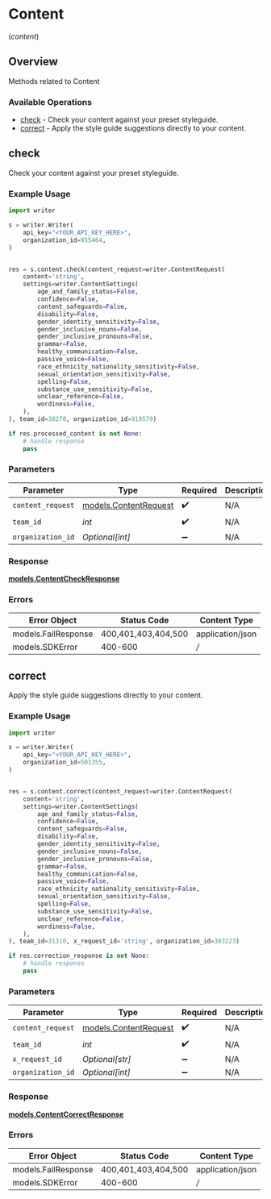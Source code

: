 # Content
(*content*)

## Overview

Methods related to Content

### Available Operations

* [check](#check) - Check your content against your preset styleguide.
* [correct](#correct) - Apply the style guide suggestions directly to your content.

## check

Check your content against your preset styleguide.

### Example Usage

```python
import writer

s = writer.Writer(
    api_key="<YOUR_API_KEY_HERE>",
    organization_id=935464,
)


res = s.content.check(content_request=writer.ContentRequest(
    content='string',
    settings=writer.ContentSettings(
        age_and_family_status=False,
        confidence=False,
        content_safeguards=False,
        disability=False,
        gender_identity_sensitivity=False,
        gender_inclusive_nouns=False,
        gender_inclusive_pronouns=False,
        grammar=False,
        healthy_communication=False,
        passive_voice=False,
        race_ethnicity_nationality_sensitivity=False,
        sexual_orientation_sensitivity=False,
        spelling=False,
        substance_use_sensitivity=False,
        unclear_reference=False,
        wordiness=False,
    ),
), team_id=38270, organization_id=919579)

if res.processed_content is not None:
    # handle response
    pass
```

### Parameters

| Parameter                                               | Type                                                    | Required                                                | Description                                             |
| ------------------------------------------------------- | ------------------------------------------------------- | ------------------------------------------------------- | ------------------------------------------------------- |
| `content_request`                                       | [models.ContentRequest](../../models/contentrequest.md) | :heavy_check_mark:                                      | N/A                                                     |
| `team_id`                                               | *int*                                                   | :heavy_check_mark:                                      | N/A                                                     |
| `organization_id`                                       | *Optional[int]*                                         | :heavy_minus_sign:                                      | N/A                                                     |


### Response

**[models.ContentCheckResponse](../../models/contentcheckresponse.md)**
### Errors

| Error Object        | Status Code         | Content Type        |
| ------------------- | ------------------- | ------------------- |
| models.FailResponse | 400,401,403,404,500 | application/json    |
| models.SDKError     | 400-600             | */*                 |

## correct

Apply the style guide suggestions directly to your content.

### Example Usage

```python
import writer

s = writer.Writer(
    api_key="<YOUR_API_KEY_HERE>",
    organization_id=501355,
)


res = s.content.correct(content_request=writer.ContentRequest(
    content='string',
    settings=writer.ContentSettings(
        age_and_family_status=False,
        confidence=False,
        content_safeguards=False,
        disability=False,
        gender_identity_sensitivity=False,
        gender_inclusive_nouns=False,
        gender_inclusive_pronouns=False,
        grammar=False,
        healthy_communication=False,
        passive_voice=False,
        race_ethnicity_nationality_sensitivity=False,
        sexual_orientation_sensitivity=False,
        spelling=False,
        substance_use_sensitivity=False,
        unclear_reference=False,
        wordiness=False,
    ),
), team_id=31310, x_request_id='string', organization_id=383223)

if res.correction_response is not None:
    # handle response
    pass
```

### Parameters

| Parameter                                               | Type                                                    | Required                                                | Description                                             |
| ------------------------------------------------------- | ------------------------------------------------------- | ------------------------------------------------------- | ------------------------------------------------------- |
| `content_request`                                       | [models.ContentRequest](../../models/contentrequest.md) | :heavy_check_mark:                                      | N/A                                                     |
| `team_id`                                               | *int*                                                   | :heavy_check_mark:                                      | N/A                                                     |
| `x_request_id`                                          | *Optional[str]*                                         | :heavy_minus_sign:                                      | N/A                                                     |
| `organization_id`                                       | *Optional[int]*                                         | :heavy_minus_sign:                                      | N/A                                                     |


### Response

**[models.ContentCorrectResponse](../../models/contentcorrectresponse.md)**
### Errors

| Error Object        | Status Code         | Content Type        |
| ------------------- | ------------------- | ------------------- |
| models.FailResponse | 400,401,403,404,500 | application/json    |
| models.SDKError     | 400-600             | */*                 |
